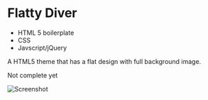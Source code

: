 # Flatty Diver

- HTML 5 boilerplate
- CSS
- Javscript/jQuery

A HTML5 theme that has a flat design with full background image.


Not complete yet

![Screenshot](../img/flattydiver.png "Flatty Diver")
